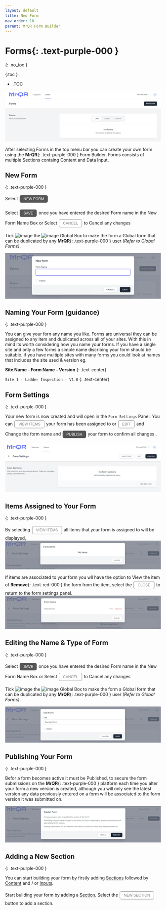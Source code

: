 ```yaml
---
layout: default
title: New Form
nav_order: 10
parent: MrQR Form Builder
---
```

<html>
<head>
<style>
.button {
  padding: 5px 12px;
  text-align: center;
  text-decoration: none;
  display: inline-block;
  font-size: 12px;
  margin: 4px 2px;
  cursor: pointer; }
.button1 {background-color: #555555;} /* Black */
.button2 {background-color: white;}
.button1 {color: white;}
.button2 {color: grey;}
.button1 {border: none;}
.button2 {border: 1px solid grey}
.button1 {border-radius: 5px;}
.button2 {border-radius: 5px;}
</style>
</head>
</html>

# **Forms**{: .text-purple-000 }
{: .no_toc }

{:toc }
- .TOC
  
![MrQR Form Builder](/assets/images/V2/MrQR-forms-panel.png "Forms Panel")

After selecting Forms in the top menu bar you can create your own form using the **MrQR**{: .text-purple-000 } Form Builder. Forms consists of multiple Sections containg Content and Data Input. 

## New Form
{: .text-purple-000 }

Select <button class="button button1">NEW FORM</button> 

Select <button class="button button1">SAVE</button> once you have entered the desired Form name in the New Form Name Box or Select <button class="button button2">CANCEL</button> to Cancel any changes


Tick <img width="15" alt="image" src="https://docs.mrqr.me/assets/images/Forms/MrQR_Tick.png"> the <img width="15" alt="image" src="https://docs.mrqr.me/assets/images/Forms/MrQR_Empty_Box.png"> Global Box to make the form a Global form that can be duplicated by any **MrQR**{: .text-purple-000 } user *(Refer to Global Forms)*.

![MrQR Form Builder](/assets/images/V2/MrQR-new-form.png "Create Form")

## Naming Your Form (guidance)
{: .text-purple-000 }

You can give your forn any name you like. Forms are universal they can be assigned to any item and duplicated across all of your sites. With this in mind its worth considering how you name your forms.
If you have a single site and only a few forms a simple name discribing your form should be suitable. if you have multiple sites with many forms you could look at names that includes the site used & version eg. 

**Site Name - Form Name - Version**
{: .text-center}

`Site 1 - Ladder Inspection - V1.0`
{: .text-center}

## Form Settings
{: .text-purple-000 }

Your new form is now created and will open in the  `Form Settings` Panel.
You can <button class="button button2">VIEW ITEMS</button> your form has been assigned to or <button class="button button2">EDIT</button> and Change the form name and <button class="button button1">PUBLISH</button> your form to confirm all changes .

![MrQR Form Builder](/assets/images/Forms/MrQR_Form_New_Form_Menu.png "New Form Page")

## Items Assigned to Your Form
{: .text-purple-000 }

By selecting  <button class="button button2">VIEW ITEMS</button> all items that your form is assigned to will be displayed, 
![MrQR Form Builder](/assets/images/V2/MrQR-form-Items.png "View Form Items")

If items are associated to your form you wll have the option to View the item of  **Remove**{: .text-red-000 } the form from the item, select the <button class="button button2">CLOSE</button> to return to the form settings panel.
![MrQR Form Builder](/assets/images/V2/MrQR-form-Items-populated.png "View Form Items")

## Editing the Name & Type of Form
{: .text-purple-000 }

Select <button class="button button1">SAVE</button> once you have entered the desired Form name in the New Form Name Box or Select <button class="button button2">CANCEL</button> to Cancel any changes

Tick <img width="15" alt="image" src="https://docs.mrqr.me/assets/images/Forms/MrQR_Tick.png"> the <img width="15" alt="image" src="https://docs.mrqr.me/assets/images/Forms/MrQR_Empty_Box.png"> Global Box to make the form a Global form that can be duplicated by any **MrQR**{: .text-purple-000 } user *(Refer to Global Forms)*.

![MrQR Form Builder](/assets/images/V2/MrQR-form-Edit.png "Edit Form")

## Publishing Your Form
{: .text-purple-000 }

Befor a form becomes active it must be Published, to secure the form submissions on the **MrQR**{: .text-purple-000 } platform each time you alter your form a new version is created, although you will only see the latest version any data previously entered on a form will be associated to the form version it was submitted on. 

![MrQR Form Builder](/assets/images/V2/MrQR-form-Publish.png "Publish Form")

## Adding a New Section
{: .text-purple-000 }

You can start building your form by firstly adding 
[Sections](https://docs.mrqr.me/FormBuilder/Section) 
followed by 
[Content](https://docs.mrqr.me/FormBuilder/Content)
 and / or 
[Inputs](https://docs.mrqr.me/FormBuilder/Data_Inputs).

Start building your form by adding a [Section](https://docs.mrqr.me/FormBuilder/Section). Select the <a href="https://docs.mrqr.me/FormBuilder/Section">  <button class="button button2">NEW SECTION</button></a> button to add a section.
